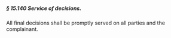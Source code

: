 ##### § 15.140 Service of decisions. #####

All final decisions shall be promptly served on all parties and the complainant.